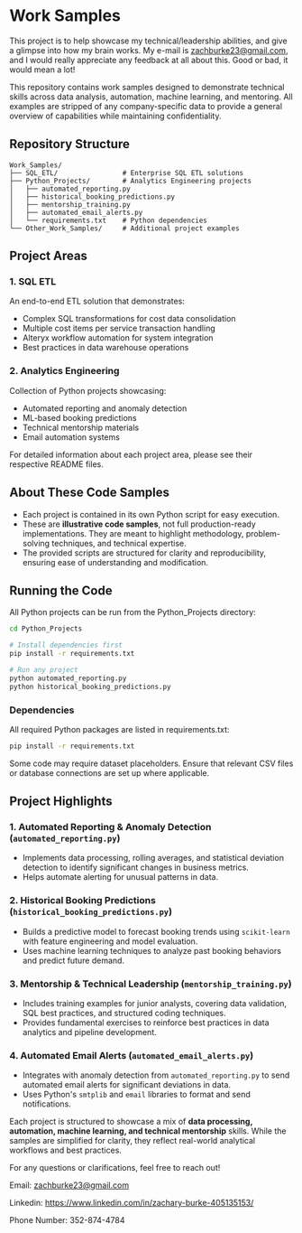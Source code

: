 # Work Samples

This project is to help showcase my technical/leadership abilities, and give a glimpse into how my brain works. My e-mail is zachburke23@gmail.com, and I would really appreciate any feedback at all about this. Good or bad, it would mean a lot!

This repository contains work samples designed to demonstrate technical skills across data analysis, automation, machine learning, and mentoring. All examples are stripped of any company-specific data to provide a general overview of capabilities while maintaining confidentiality.

## Repository Structure

```
Work_Samples/
├── SQL_ETL/                # Enterprise SQL ETL solutions
├── Python_Projects/        # Analytics Engineering projects
│   ├── automated_reporting.py
│   ├── historical_booking_predictions.py
│   ├── mentorship_training.py
│   ├── automated_email_alerts.py
│   └── requirements.txt    # Python dependencies
└── Other_Work_Samples/     # Additional project examples
```

## Project Areas

### 1. SQL ETL
An end-to-end ETL solution that demonstrates:
- Complex SQL transformations for cost data consolidation
- Multiple cost items per service transaction handling
- Alteryx workflow automation for system integration
- Best practices in data warehouse operations

### 2. Analytics Engineering
Collection of Python projects showcasing:
- Automated reporting and anomaly detection
- ML-based booking predictions
- Technical mentorship materials
- Email automation systems

For detailed information about each project area, please see their respective README files.

## About These Code Samples

- Each project is contained in its own Python script for easy execution.
- These are **illustrative code samples**, not full production-ready implementations. They are meant to highlight methodology, problem-solving techniques, and technical expertise.
- The provided scripts are structured for clarity and reproducibility, ensuring ease of understanding and modification.

## Running the Code

All Python projects can be run from the Python_Projects directory:

```bash
cd Python_Projects

# Install dependencies first
pip install -r requirements.txt

# Run any project
python automated_reporting.py
python historical_booking_predictions.py
```

### Dependencies
All required Python packages are listed in requirements.txt:

```bash
pip install -r requirements.txt
```

Some code may require dataset placeholders. Ensure that relevant CSV files or database connections are set up where applicable.

## Project Highlights

### 1. Automated Reporting & Anomaly Detection (`automated_reporting.py`)
- Implements data processing, rolling averages, and statistical deviation detection to identify significant changes in business metrics.
- Helps automate alerting for unusual patterns in data.

### 2. Historical Booking Predictions (`historical_booking_predictions.py`)
- Builds a predictive model to forecast booking trends using `scikit-learn` with feature engineering and model evaluation.
- Uses machine learning techniques to analyze past booking behaviors and predict future demand.

### 3. Mentorship & Technical Leadership (`mentorship_training.py`)
- Includes training examples for junior analysts, covering data validation, SQL best practices, and structured coding techniques.
- Provides fundamental exercises to reinforce best practices in data analytics and pipeline development.

### 4. Automated Email Alerts (`automated_email_alerts.py`)
- Integrates with anomaly detection from `automated_reporting.py` to send automated email alerts for significant deviations in data.
- Uses Python's `smtplib` and `email` libraries to format and send notifications.

Each project is structured to showcase a mix of **data processing, automation, machine learning, and technical mentorship** skills. While the samples are simplified for clarity, they reflect real-world analytical workflows and best practices.

For any questions or clarifications, feel free to reach out!

Email: zachburke23@gmail.com

Linkedin: https://www.linkedin.com/in/zachary-burke-405135153/

Phone Number: 352-874-4784
